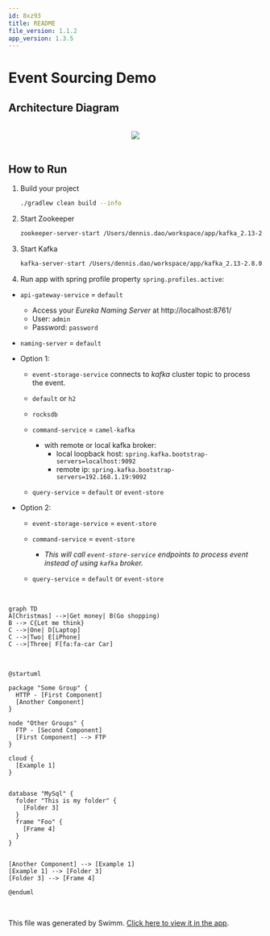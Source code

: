 ```yaml
---
id: 8xz93
title: README
file_version: 1.1.2
app_version: 1.3.5
---
```


# Event Sourcing Demo

## Architecture Diagram

<br/>

<div align="center"><img src="https://firebasestorage.googleapis.com/v0/b/swimmio-content/o/repositories%2FZ2l0aHViJTNBJTNBZXZlbnQtc291cmNpbmclM0ElM0FzaW1iYXRhaXNh%2Ff9bc45c0-4e36-4e23-8f72-65ae15079f8d.png?alt=media&token=b36e37e4-de5b-4297-bf42-eeb831c021a7" style="width:'100%'"/></div>

<br/>

## How to Run

1.  Build your project
    
    ```bash
    ./gradlew clean build --info
    ```
    
2.  Start Zookeeper
    
    ```bash
    zookeeper-server-start /Users/dennis.dao/workspace/app/kafka_2.13-2.8.0/config/zookeeper.properties
    ```
    
3.  Start Kafka
    
    ```bash
    kafka-server-start /Users/dennis.dao/workspace/app/kafka_2.13-2.8.0/config/server.properties
    ```
    
4. Run app with spring profile property `spring.profiles.active`:
* `api-gateway-service` = `default`
  * Access your *Eureka Naming Server* at http://localhost:8761/
  * User: `admin`
  * Password: `password`

* `naming-server` = `default`

* Option 1:
  * `event-storage-service` connects to *kafka* cluster topic to process the event.
  * `default` or `h2`
  * `rocksdb`

  * `command-service` = `camel-kafka`
    * with remote or local kafka broker:
      * local loopback host: `spring.kafka.bootstrap-servers=localhost:9092`
      * remote ip: `spring.kafka.bootstrap-servers=192.168.1.19:9092`

  * `query-service` = `default` or `event-store`

* Option 2:
  * `event-storage-service` = `event-store`
  * `command-service` = `event-store`

    * *This will call `event-store-service` endpoints to process event instead of using `kafka` broker.*

  * `query-service` = `default` or `event-store`

<br/>

<!--MERMAID {width:100}-->
```mermaid
graph TD
A[Christmas] -->|Get money| B(Go shopping)
B --> C{Let me think}
C -->|One| D[Laptop]
C -->|Two| E[iPhone]
C -->|Three| F[fa:fa-car Car]
```
<!--MCONTENT {content: "graph TD<br/>\nA\\[Christmas\\] \\-\\-\\>|Get money| B(Go shopping)<br/>\nB \\-\\-\\> C{Let me think}<br/>\nC \\-\\-\\>|One| D\\[Laptop\\]<br/>\nC \\-\\-\\>|Two| E\\[iPhone\\]<br/>\nC \\-\\-\\>|Three| F\\[fa:fa-car Car\\]"} --->

<br/>

```plantuml
@startuml

package "Some Group" {
  HTTP - [First Component]
  [Another Component]
}

node "Other Groups" {
  FTP - [Second Component]
  [First Component] --> FTP
}

cloud {
  [Example 1]
}


database "MySql" {
  folder "This is my folder" {
    [Folder 3]
  }
  frame "Foo" {
    [Frame 4]
  }
}


[Another Component] --> [Example 1]
[Example 1] --> [Folder 3]
[Folder 3] --> [Frame 4]

@enduml
```

<br/>

This file was generated by Swimm. [Click here to view it in the app](https://app.swimm.io/repos/Z2l0aHViJTNBJTNBZXZlbnQtc291cmNpbmclM0ElM0FzaW1iYXRhaXNh/docs/8xz93).
